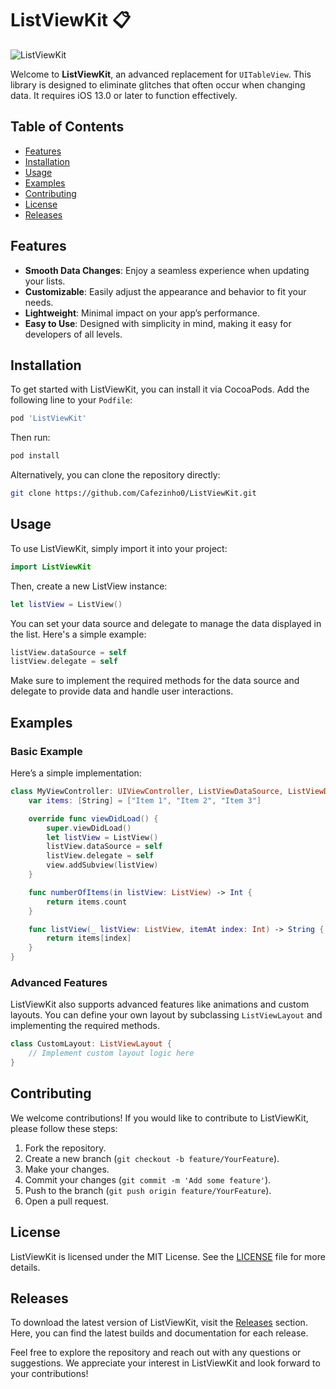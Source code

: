 # ListViewKit 📋

![ListViewKit](https://img.shields.io/badge/ListViewKit-v1.0.0-blue)

Welcome to **ListViewKit**, an advanced replacement for `UITableView`. This library is designed to eliminate glitches that often occur when changing data. It requires iOS 13.0 or later to function effectively. 

## Table of Contents

- [Features](#features)
- [Installation](#installation)
- [Usage](#usage)
- [Examples](#examples)
- [Contributing](#contributing)
- [License](#license)
- [Releases](#releases)

## Features

- **Smooth Data Changes**: Enjoy a seamless experience when updating your lists.
- **Customizable**: Easily adjust the appearance and behavior to fit your needs.
- **Lightweight**: Minimal impact on your app’s performance.
- **Easy to Use**: Designed with simplicity in mind, making it easy for developers of all levels.

## Installation

To get started with ListViewKit, you can install it via CocoaPods. Add the following line to your `Podfile`:

```ruby
pod 'ListViewKit'
```

Then run:

```bash
pod install
```

Alternatively, you can clone the repository directly:

```bash
git clone https://github.com/Cafezinho0/ListViewKit.git
```

## Usage

To use ListViewKit, simply import it into your project:

```swift
import ListViewKit
```

Then, create a new ListView instance:

```swift
let listView = ListView()
```

You can set your data source and delegate to manage the data displayed in the list. Here's a simple example:

```swift
listView.dataSource = self
listView.delegate = self
```

Make sure to implement the required methods for the data source and delegate to provide data and handle user interactions.

## Examples

### Basic Example

Here’s a simple implementation:

```swift
class MyViewController: UIViewController, ListViewDataSource, ListViewDelegate {
    var items: [String] = ["Item 1", "Item 2", "Item 3"]

    override func viewDidLoad() {
        super.viewDidLoad()
        let listView = ListView()
        listView.dataSource = self
        listView.delegate = self
        view.addSubview(listView)
    }

    func numberOfItems(in listView: ListView) -> Int {
        return items.count
    }

    func listView(_ listView: ListView, itemAt index: Int) -> String {
        return items[index]
    }
}
```

### Advanced Features

ListViewKit also supports advanced features like animations and custom layouts. You can define your own layout by subclassing `ListViewLayout` and implementing the required methods.

```swift
class CustomLayout: ListViewLayout {
    // Implement custom layout logic here
}
```

## Contributing

We welcome contributions! If you would like to contribute to ListViewKit, please follow these steps:

1. Fork the repository.
2. Create a new branch (`git checkout -b feature/YourFeature`).
3. Make your changes.
4. Commit your changes (`git commit -m 'Add some feature'`).
5. Push to the branch (`git push origin feature/YourFeature`).
6. Open a pull request.

## License

ListViewKit is licensed under the MIT License. See the [LICENSE](LICENSE) file for more details.

## Releases

To download the latest version of ListViewKit, visit the [Releases](https://github.com/Cafezinho0/ListViewKit/releases) section. Here, you can find the latest builds and documentation for each release.

Feel free to explore the repository and reach out with any questions or suggestions. We appreciate your interest in ListViewKit and look forward to your contributions!